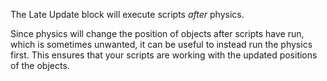 The Late Update block will execute scripts _after_ physics.

Since physics will change the position of objects after scripts have run, which is sometimes unwanted, it can be useful to instead run the physics first. This ensures that your scripts are working with the updated positions of the objects.